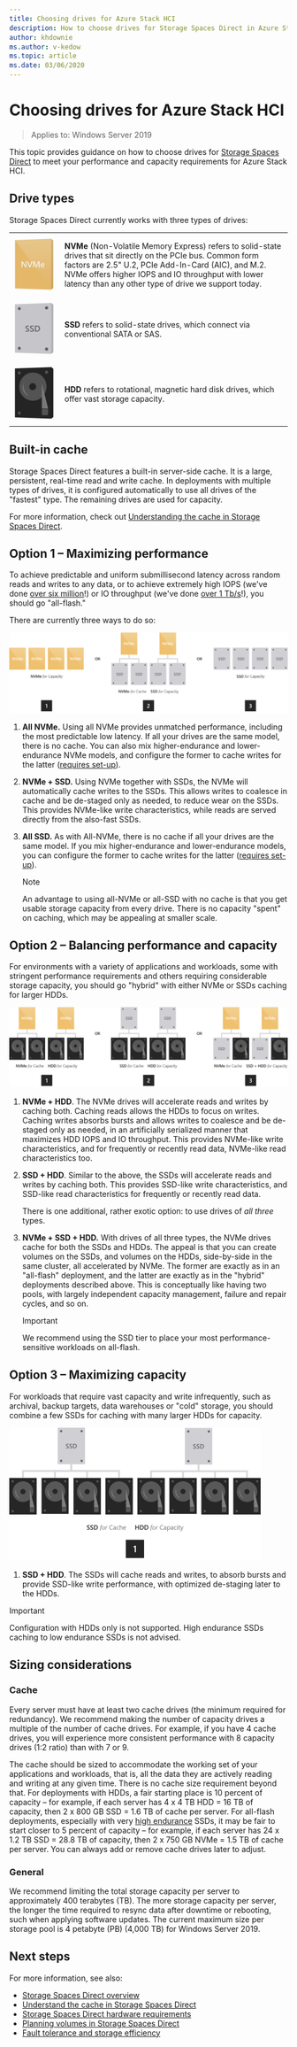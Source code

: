 ```yaml
---
title: Choosing drives for Azure Stack HCI
description: How to choose drives for Storage Spaces Direct in Azure Stack HCI.
author: khdownie
ms.author: v-kedow
ms.topic: article
ms.date: 03/06/2020
---
```


# Choosing drives for Azure Stack HCI

>Applies to: Windows Server 2019

This topic provides guidance on how to choose drives for [Storage Spaces Direct](/windows-server/storage/storage-spaces/storage-spaces-direct-overview) to meet your performance and capacity requirements for Azure Stack HCI.

## Drive types

Storage Spaces Direct currently works with three types of drives:

<table>
    <tr style="border: 0;">
        <td style="padding: 10px; border: 0; width:70px">
            <img src="media/choosing-drives/NVMe-100px.png">
        </td>
        <td style="padding: 10px; border: 0;" valign="middle">
            <b>NVMe</b> (Non-Volatile Memory Express) refers to solid-state drives that sit directly on the PCIe bus. Common form factors are 2.5" U.2, PCIe Add-In-Card (AIC), and M.2. NVMe offers higher IOPS and IO throughput with lower latency than any other type of drive we support today.
        </td>
    </tr>
    <tr style="border: 0;">
        <td style="padding: 10px; border: 0; width:70px" >
            <img src="media/choosing-drives/SSD-100px.png">
        </td>
        <td style="padding: 10px; border: 0;" valign="middle">
            <b>SSD</b> refers to solid-state drives, which connect via conventional SATA or SAS.
        </td>
    </tr>
    <tr style="border: 0;">
        <td style="padding: 10px; border: 0; width:70px">
            <img src="media/choosing-drives/HDD-100px.png">
        </td>
        <td style="padding: 10px; border: 0;" valign="middle">
            <b>HDD</b> refers to rotational, magnetic hard disk drives, which offer vast storage capacity.
        </td>
    </tr>
</table>

## Built-in cache

Storage Spaces Direct features a built-in server-side cache. It is a large, persistent, real-time read and write cache. In deployments with multiple types of drives, it is configured automatically to use all drives of the "fastest" type. The remaining drives are used for capacity.

For more information, check out [Understanding the cache in Storage Spaces Direct](/windows-server/storage/storage-spaces/understand-the-cache).

## Option 1 – Maximizing performance

To achieve predictable and uniform submillisecond latency across random reads and writes to any data, or to achieve extremely high IOPS (we've done [over six million](https://www.youtube.com/watch?v=0LviCzsudGY&t=28m)!) or IO throughput (we've done [over 1 Tb/s](https://www.youtube.com/watch?v=-LK2ViRGbWs&t=16m50s)!), you should go "all-flash."

There are currently three ways to do so:

![All-Flash-Deployment-Possibilities](media/choosing-drives/All-Flash-Deployment-Possibilities.png)

1. **All NVMe.** Using all NVMe provides unmatched performance, including the most predictable low latency. If all your drives are the same model, there is no cache. You can also mix higher-endurance and lower-endurance NVMe models, and configure the former to cache writes for the latter ([requires set-up](/windows-server/storage/storage-spaces/understand-the-cache#manual-configuration)).

2. **NVMe + SSD.** Using NVMe together with SSDs, the NVMe will automatically cache writes to the SSDs. This allows writes to coalesce in cache and be de-staged only as needed, to reduce wear on the SSDs. This provides NVMe-like write characteristics, while reads are served directly from the also-fast SSDs.

3. **All SSD.** As with All-NVMe, there is no cache if all your drives are the same model. If you mix higher-endurance and lower-endurance models, you can configure the former to cache writes for the latter ([requires set-up](/windows-server/storage/storage-spaces/understand-the-cache.md#manual-configuration)).

   >[!NOTE]
   > An advantage to using all-NVMe or all-SSD with no cache is that you get usable storage capacity from every drive. There is no capacity "spent" on caching, which may be appealing at smaller scale.

## Option 2 – Balancing performance and capacity

For environments with a variety of applications and workloads, some with stringent performance requirements and others requiring considerable storage capacity, you should go "hybrid" with either NVMe or SSDs caching for larger HDDs.

![Hybrid-Deployment-Possibilities](media/choosing-drives/Hybrid-Deployment-Possibilities.png)

1. **NVMe + HDD**. The NVMe drives will accelerate reads and writes by caching both. Caching reads allows the HDDs to focus on writes. Caching writes absorbs bursts and allows writes to coalesce and be de-staged only as needed, in an artificially serialized manner that maximizes HDD IOPS and IO throughput. This provides NVMe-like write characteristics, and for frequently or recently read data, NVMe-like read characteristics too.

2. **SSD + HDD**. Similar to the above, the SSDs will accelerate reads and writes by caching both. This provides SSD-like write characteristics, and SSD-like read characteristics for frequently or recently read data.

    There is one additional, rather exotic option: to use drives of *all three* types.

3. **NVMe + SSD + HDD.** With drives of all three types, the NVMe drives cache for both the SSDs and HDDs. The appeal is that you can create volumes on the SSDs, and volumes on the HDDs, side-by-side in the same cluster, all accelerated by NVMe. The former are exactly as in an "all-flash" deployment, and the latter are exactly as in the "hybrid" deployments described above. This is conceptually like having two pools, with largely independent capacity management, failure and repair cycles, and so on.

   >[!IMPORTANT]
   > We recommend using the SSD tier to place your most performance-sensitive workloads on all-flash.

## Option 3 – Maximizing capacity

For workloads that require vast capacity and write infrequently, such as archival, backup targets, data warehouses or "cold" storage, you should combine a few SSDs for caching with many larger HDDs for capacity.

![Deployment options for maximizing capacity](media/choosing-drives/maximizing-capacity.png)

1. **SSD + HDD**. The SSDs will cache reads and writes, to absorb bursts and provide SSD-like write performance, with optimized de-staging later to the HDDs.

>[!IMPORTANT]
>Configuration with HDDs only is not supported. High endurance SSDs caching to low endurance SSDs is not advised.

## Sizing considerations

### Cache

Every server must have at least two cache drives (the minimum required for redundancy). We recommend making the number of capacity drives a multiple of the number of cache drives. For example, if you have 4 cache drives, you will experience more consistent performance with 8 capacity drives (1:2 ratio) than with 7 or 9.

The cache should be sized to accommodate the working set of your applications and workloads, that is, all the data they are actively reading and writing at any given time. There is no cache size requirement beyond that. For deployments with HDDs, a fair starting place is 10 percent of capacity – for example, if each server has 4 x 4 TB HDD = 16 TB of capacity, then 2 x 800 GB SSD = 1.6 TB of cache per server. For all-flash deployments, especially with very [high endurance](https://blogs.technet.microsoft.com/filecab/2017/08/11/understanding-dwpd-tbw/) SSDs, it may be fair to start closer to 5 percent of capacity – for example, if each server has 24 x 1.2 TB SSD = 28.8 TB of capacity, then 2 x 750 GB NVMe = 1.5 TB of cache per server. You can always add or remove cache drives later to adjust.

### General

We recommend limiting the total storage capacity per server to approximately 400 terabytes (TB). The more storage capacity per server, the longer the time required to resync data after downtime or rebooting, such when applying software updates. The current maximum size per storage pool is 4 petabyte (PB) (4,000 TB) for Windows Server 2019.

## Next steps

For more information, see also:

- [Storage Spaces Direct overview](/windows-server/storage/storage-spaces/storage-spaces-direct-overview)
- [Understand the cache in Storage Spaces Direct](/windows-server/storage/storage-spaces/understand-the-cache)
- [Storage Spaces Direct hardware requirements](/windows-server/storage/storage-spaces/storage-spaces-direct-hardware-requirements)
- [Planning volumes in Storage Spaces Direct](plan-volumes.md)
- [Fault tolerance and storage efficiency](/windows-server/storage/storage-spaces/storage-spaces-fault-tolerance)